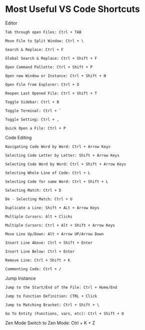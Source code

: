 # Most Useful VS Code Shortcuts


Editor

    Tab through open Files: Ctrl + TAB
    
    Move File to Split Window: Ctrl + \
    
    Search & Replace: Ctrl + F
    
    Global Search & Replace: Ctrl + Shift + F
    
    Open Command Pallette: Ctrl + Shift + P
    
    Open new Window or Instance: Ctrl + Shift + N
    
    Open File from Explorer: Ctrl + O
    
    Reopen Last Opened File: Ctrl + Shift + T
    
    Toggle Sidebar: Ctrl + B

    Toggle Terminal: Ctrl + `
    
    Toggle Setting: Ctrl + ,
    
    Quick Open a File: Ctrl + P

Code Editing
    
    Navigating Code Word by Word: Ctrl + Arrow Keys 
    
    Selecting Code Letter by Letter: Shift + Arrow Keys 
    
    Selecting Code Word by Word: Ctrl + Shift + Arrow Keys 
    
    Selecting Whole Line of Code: Ctrl + L 
    
    Selecting Code for same Word: Ctrl + Shift + L 
    
    Selecting Match: Ctrl + D 
    
    De - Selecting Match: Ctrl + U 
    
    Duplicate a Line: Shift + ALt + Arrow Keys 
    
    Multiple Cursors: Alt + Clicks 
    
    Multiple Cursors: Ctrl + Alt + Shift + Arrow Keys 
    
    Move Line Up/Down: Alt + Arrow UP/Arrow Down 
    
    Insert Line Above: Ctrl + Shift + Enter 
    
    Insert Line Below: Ctrl + Enter   
    
    Remove Line: Ctrl + Shift + K 
    
    Commenting Code: Ctrl + /

Jump Instance
    
    Jump to the Start/End of the File: Ctrl + Home/End
    
    Jump to Function Definition: CTRL + Click
    
    Jump to Matching Bracket: Ctrl + Shift + \
    
    Go To Entity (Functions, vars, etc): Ctrl + Shift + O 

Zen Mode 
    Switch to Zen Mode: Ctrl + K + Z
 
